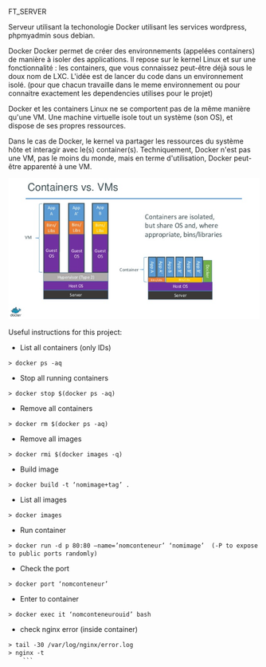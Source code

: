 FT_SERVER

Serveur utilisant la techonologie Docker utilisant les services wordpress, phpmyadmin sous debian.

Docker 
Docker permet de créer des environnements (appelées containers) de manière à isoler des applications. Il repose sur le kernel Linux et sur une fonctionnalité : les containers, que vous connaissez peut-être déjà sous le doux nom de LXC. L'idée est de lancer du code dans un environnement isolé. (pour que chacun travaille dans le meme environnement ou pour connaitre exactement les dependencies utilises pour le projet)

Docker et les containers Linux ne se comportent pas de la même manière qu'une VM. Une machine virtuelle isole tout un système (son OS), et dispose de ses propres ressources.

Dans le cas de  Docker, le kernel va partager les ressources du système hôte et interagir avec le(s) container(s). Techniquement, Docker n'est pas une VM, pas le moins du monde, mais en terme d'utilisation, Docker peut-être apparenté à une VM.

<p>
    <img src="docker-containers-vms.png"/>
</p>

Useful instructions for this project:
- List all containers (only IDs)
```
> docker ps -aq
```
- Stop all running containers
```
> docker stop $(docker ps -aq)
```
- Remove all containers
```
> docker rm $(docker ps -aq)
```
- Remove all images
```
> docker rmi $(docker images -q)
```
- Build image
```
> docker build -t ‘nomimage+tag’ .
```
- List all images
```
> docker images
```
- Run container
```
> docker run -d p 80:80 –name=’nomconteneur’ ‘nomimage’  (-P to expose to public ports randomly)
```
- Check the port
```
> docker port ‘nomconteneur’
```
- Enter to container
```
> docker exec it ‘nomconteneurouid’ bash
```
- check nginx error (inside container)
```
> tail -30 /var/log/nginx/error.log
> nginx -t
    ```